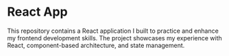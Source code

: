 # React App

This repository contains a React application I built to practice and enhance my frontend development skills. The project showcases my experience with React, component-based architecture, and state management.
